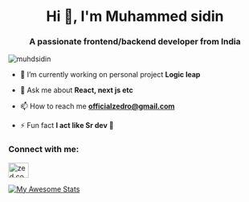 
<h1 align="center">Hi 👋, I'm Muhammed sidin</h1>
<h3 align="center">A passionate frontend/backend developer from India</h3>

<p align="left"> <img src="https://komarev.com/ghpvc/?username=muhdsidin&label=Profile%20views&color=0e75b6&style=flat" alt="muhdsidin" /> </p>

- 🔭 I’m currently working on personal project **Logic leap**


- 💬 Ask me about **React, next js etc**

- 📫 How to reach me **officialzedro@gmail.com**

- ⚡ Fun fact **I act like Sr dev 🙂**

<h3 align="left">Connect with me:</h3>
<p align="left">
<a href="https://instagram.com/zed.coding_" target="blank"><img align="center" src="https://raw.githubusercontent.com/rahuldkjain/github-profile-readme-generator/master/src/images/icons/Social/instagram.svg" alt="zed.coding_" height="30" width="40" /></a>
</p>

[![My Awesome Stats](https://awesome-github-stats.azurewebsites.net/user-stats/sidin?cardType=level-alternate&theme=github-dark&preferLogin=true&Border=DD320C)](https://git.io/awesome-stats-card)
